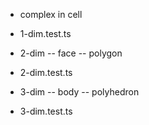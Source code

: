 - complex in cell

- 1-dim.test.ts

- 2-dim -- face -- polygon
- 2-dim.test.ts

- 3-dim -- body -- polyhedron
- 3-dim.test.ts
